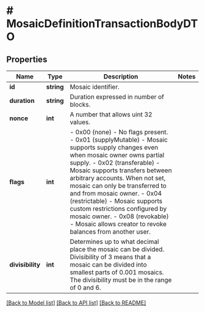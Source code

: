 # # MosaicDefinitionTransactionBodyDTO

## Properties

Name | Type | Description | Notes
------------ | ------------- | ------------- | -------------
**id** | **string** | Mosaic identifier. |
**duration** | **string** | Duration expressed in number of blocks. |
**nonce** | **int** | A number that allows uint 32 values. |
**flags** | **int** | - 0x00 (none) - No flags present. - 0x01 (supplyMutable) - Mosaic supports supply changes even when mosaic owner owns partial supply. - 0x02 (transferable) - Mosaic supports transfers between arbitrary accounts. When not set, mosaic can only be transferred to and from mosaic owner. - 0x04 (restrictable) - Mosaic supports custom restrictions configured by mosaic owner. - 0x08 (revokable) - Mosaic allows creator to revoke balances from another user. |
**divisibility** | **int** | Determines up to what decimal place the mosaic can be divided. Divisibility of 3 means that a mosaic can be divided into smallest parts of 0.001 mosaics. The divisibility must be in the range of 0 and 6. |

[[Back to Model list]](../../README.md#models) [[Back to API list]](../../README.md#endpoints) [[Back to README]](../../README.md)
